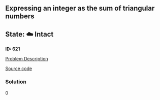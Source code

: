 ## Expressing an integer as the sum of triangular numbers

## State: :cloud: **Intact**

**ID: 621**

[Problem Description](https://projecteuler.net/problem=621)

[Source code](main.cpp)

### Solution
0